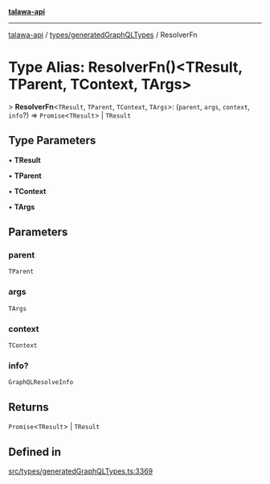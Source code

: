 [**talawa-api**](../../../README.md)

***

[talawa-api](../../../modules.md) / [types/generatedGraphQLTypes](../README.md) / ResolverFn

# Type Alias: ResolverFn()\<TResult, TParent, TContext, TArgs\>

\> **ResolverFn**\<`TResult`, `TParent`, `TContext`, `TArgs`\>: (`parent`, `args`, `context`, `info`?) =\> `Promise`\<`TResult`\> \| `TResult`

## Type Parameters

• **TResult**

• **TParent**

• **TContext**

• **TArgs**

## Parameters

### parent

`TParent`

### args

`TArgs`

### context

`TContext`

### info?

`GraphQLResolveInfo`

## Returns

`Promise`\<`TResult`\> \| `TResult`

## Defined in

[src/types/generatedGraphQLTypes.ts:3369](https://github.com/PalisadoesFoundation/talawa-api/blob/6bd0fecc1032af2aa70d925c85724d9fec2350f9/src/types/generatedGraphQLTypes.ts#L3369)

